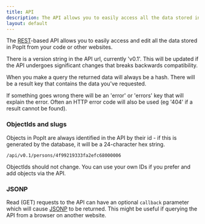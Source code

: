 ```yaml
---
title: API
description: The API allows you to easily access all the data stored in PopIt from your code or other websites.
layout: default
---
```


The [REST](http://en.wikipedia.org/wiki/Representational_state_transfer)-based
API allows you to easily access and edit all the data stored in PopIt from your
code or other websites.

There is a version string in the API url, currently 'v0.1'. This will be
updated if the API undergoes significant changes that breaks backwards
compatibility.

When you make a query the returned data will always be a hash. There will be a
result key that contains the data you've requested.

If something goes wrong there will be an 'error' or 'errors' key that will
explain the error. Often an HTTP error code will also be used (eg '404' if a
result cannot be found).

### ObjectIds and slugs

Objects in PopIt are always identified in the API by their id - if this is
generated by the database, it will be a 24-character hex string.

    /api/v0.1/persons/4f99219333fa2efc68000006

ObjectIds should not change. You can use your own IDs if you prefer and add
objects via the API.

### JSONP

Read (GET) requests to the API can have an optional `callback` parameter which will cause [JSONP](http://en.wikipedia.org/wiki/JSONP) to be returned. This might be useful if querying the API from a browser  on another website.
